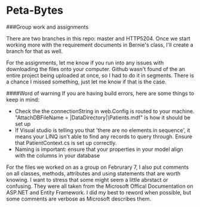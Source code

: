 # Peta-Bytes
###Group work and assignments

There are two branches in this repo: master and HTTP5204. Once we start working more with the requirement documents in Bernie's class, I'll create a branch for that as well. 

For the assignments, let me know if you run into any issues with downloading the files onto your computer. Github wasn't found of the an entire project being uploaded at once, so I had to do it in segments. There is a chance I missed something, just let me know if that is the case.

####Word of warning
If you are having build errors, here are some things to keep in mind:
- Check the the connectionString in web.Config is routed to your machine. "AttachDBFileName = |DataDirectory|\Patients.mdf" is how it should be set up
- If Visual studio is telling you that 'there are no elements in sequence', it means your LINQ isn't able to find any records to query through. Ensure that PatientContext.cs is set up correctly.
- Naming is important: ensure that your properties in your model align with the columns in your database

For the files we worked on as a group on Februrary 7, I also put comments on all classes, methods, attributes and using statements that are worth knowing. I want to stress that some might seem a little abrstact or confusing. They were all taken from the Microsoft Offical Documentation on ASP.NET and Entity Framework. I did my best to reword when possible, but some comments are verbose as Microsoft describes them.
